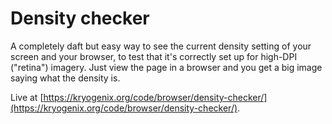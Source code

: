 # Density checker

A completely daft but easy way to see the current density setting of your screen and your browser, to test that it's correctly set up for high-DPI ("retina") imagery. Just view the page in a browser and you get a big image saying what the density is.

Live at [https://kryogenix.org/code/browser/density-checker/](https://kryogenix.org/code/browser/density-checker/).